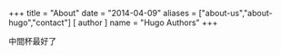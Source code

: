 +++
title = "About"
date = "2014-04-09"
aliases = ["about-us","about-hugo","contact"]
[ author ]
  name = "Hugo Authors"
+++

中間杯最好了